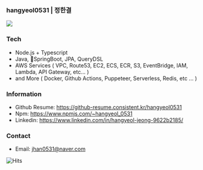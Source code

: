 ### hangyeol0531 | 정한결
![](http://github-profile-summary-cards.vercel.app/api/cards/profile-details?username=hangyeol0531&theme=default)

### Tech
- Node.js + Typescript
- Java, SpringBoot, JPA, QueryDSL
- AWS Services ( VPC, Route53, EC2, ECS, ECR, S3, EventBridge, IAM, Lambda, API Gateway, etc... )
- and More ( Docker, Github Actions, Puppeteer, Serverless, Redis, etc ... )

### Information
- Github Resume: https://github-resume.consistent.kr/hangyeol0531
- Npm: https://www.npmjs.com/~hangyeol_0531
- Linkedin: https://www.linkedin.com/in/hangyeol-jeong-9622b2185/

### Contact
- Email: jhan0531@naver.com

![Hits](https://hits.seeyoufarm.com/api/count/incr/badge.svg?url=https%3A%2F%2Fgithub.com%2Fhangyeol0531&count_bg=%2379C83D&title_bg=%23555555&icon=&icon_color=%23E7E7E7&title=hits&edge_flat=false)
